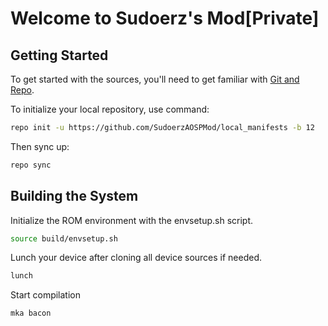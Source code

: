 # Welcome to Sudoerz's Mod[Private]

 Getting Started
---------------
To get started with the sources, you'll need to get
familiar with [Git and Repo](https://source.android.com/setup/build/downloading).

To initialize your local repository, use command:

```bash
repo init -u https://github.com/SudoerzAOSPMod/local_manifests -b 12
```

Then sync up:

```bash
repo sync
```

Building the System
-------------------
 Initialize the ROM environment with the envsetup.sh script.

```bash
source build/envsetup.sh
```

Lunch your device after cloning all device sources if needed.

```bash
lunch
```

Start compilation

```bash
mka bacon
```
